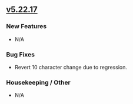 ## [v5.22.17](https://github.com/honestbleeps/Reddit-Enhancement-Suite/releases/v5.22.17)

### New Features

- N/A

### Bug Fixes

- Revert 10 character change due to regression.

### Housekeeping / Other

- N/A